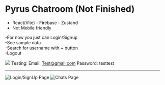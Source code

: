 # Pyrus Chatroom (Not Finished)

- React(Vite) - Firebase - Zustand
- Not Mobile friendly

-For now you just can Login/Signup\
-See sample data\
-Search for username with + button\
-Logout

[![](https://img.shields.io/badge/Live_At-Vercel-green.svg)](https://pyrus-react.vercel.app/)
Testing:
Email: Test@gmail.com
Password: testtest

---

![Login/SignUp Page](https://raw.githubusercontent.com/tinykocholo/Pyrus/main/public/screenshot.png "Login/SignUp Page")
![Chats Page](https://raw.githubusercontent.com/tinykocholo/Pyrus/main/public/screenshot2.png "Chats Page")
